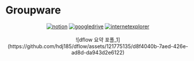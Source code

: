 # Groupware

<div align=center>
  <a href='https://functional-apricot-10c.notion.site/D-FLOW-0746cc52ff574e1f9f2020f3c17d2c4c?pvs=4' target="_blank"><img alt='notion' src='https://img.shields.io/badge/프로젝트_상세보기-100000?style=for-the-badge&logo=notion&logoColor=FFFFFF&labelColor=000000&color=000000'/></a>
  <a href='https://drive.google.com/drive/folders/1FswpNxuZbRuQkkB_6PgeQyFavhE1U333' target="_blank"><img alt='googledrive' src='https://img.shields.io/badge/산출물_드라이브-100000?style=for-the-badge&logo=googledrive&logoColor=FFFFFF&labelColor=E6522C&color=E6522C'/></a>
  <a href='http://222.119.100.90:8141/' target="_blank"><img alt='internetexplorer' src='https://img.shields.io/badge/데모_사이트-100000?style=for-the-badge&logo=internetexplorer&logoColor=FFFFFF&labelColor=0076D6&color=0076D6'/></a>
  <br><br>
![dflow 요약 포폴_1](https://github.com/hdj185/dflow/assets/121775135/d8f4040b-7aed-426e-ad8d-da943d2e6122)
</div>

